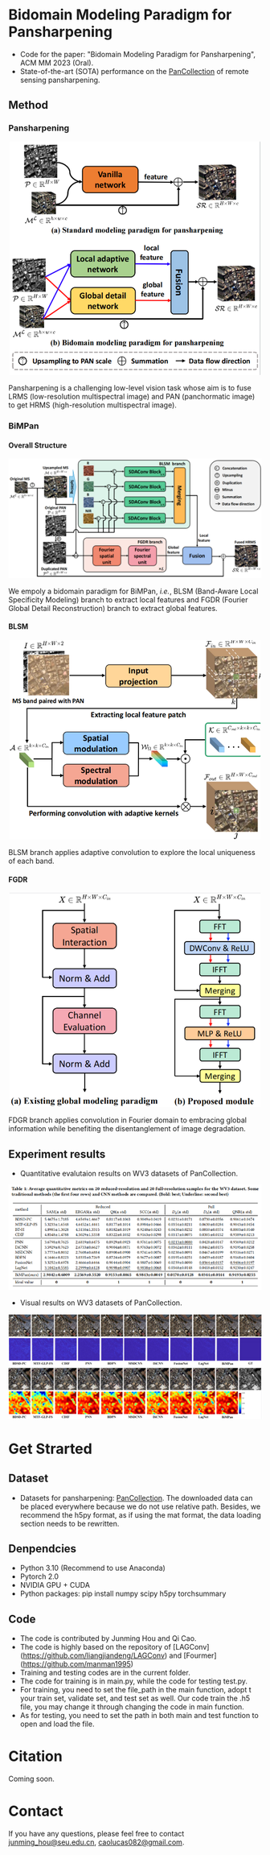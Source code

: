 # Bidomain Modeling Paradigm for Pansharpening
- Code for the paper: "Bidomain Modeling Paradigm for Pansharpening", ACM MM 2023 (Oral).
- State-of-the-art (SOTA) performance on the [PanCollection](https://github.com/liangjiandeng/PanCollection) of remote sensing pansharpening.

## Method
### Pansharpening
<div align=center><img width="500" src="images/head.PNG"/></div>

Pansharpening is a challenging low-level vision task whose aim is to fuse LRMS (low-resolution multispectral image) and PAN (panchormatic image) to get HRMS (high-resolution multispectral image).
### BiMPan
#### Overall Structure
<div align=center><img src="images/overall.PNG"/></div>

We empoly a bidomain paradigm for BiMPan, _i.e._, BLSM (Band-Aware Local Specificity Modeling) branch to extract local features and FGDR (Fourier Global Detail Reconstruction) branch to extract global features.
#### BLSM
<div align=center><img width="500" src="images/ADK.PNG"/></div>

BLSM branch applies adaptive convolution to explore the local uniqueness of each band.
#### FGDR
<div align=center><img width="500" src="images/Fourier.PNG"/></div>

FDGR branch applies convolution in Fourier domain to embracing global information while benefiting the disentanglement of image degradation.
## Experiment results
- Quantitative evalutaion results on WV3 datasets of PanCollection.
<div align=center><img src="images/results.PNG"/></div>

- Visual results on WV3 datasets of PanCollection.
<div align=center><img src="images/WV3_RR.PNG"/></div>

<div align=center><img src="images/WV3_FR.PNG"/></div>

# Get Strarted
## Dataset
- Datasets for pansharpening: [PanCollection](https://github.com/liangjiandeng/PanCollection). The downloaded data can be placed everywhere because we do not use relative path. Besides, we recommend the h5py format, as if using the mat format, the data loading section needs to be rewritten.
## Denpendcies
- Python 3.10 (Recommend to use Anaconda)
- Pytorch 2.0
- NVIDIA GPU + CUDA
- Python packages: pip install numpy scipy h5py torchsummary
## Code
- The code is contributed by Junming Hou and Qi Cao.
- The code is highly based on the repository of [LAGConv] (https://github.com/liangjiandeng/LAGConv) and [Fourmer] (https://github.com/manman1995)
- Training and testing codes are in the current folder.
- The code for training is in main.py, while the code for testing test.py.
- For training, you need to set the file_path in the main function, adopt t your train set, validate set, and test set as well. Our code train the .h5 file, you may change it through changing the code in main function.
- As for testing, you need to set the path in both main and test function to open and load the file.
# Citation
Coming soon.
# Contact
If you have any questions, please feel free to contact junming_hou@seu.edu.cn, caolucas082@gmail.com.
